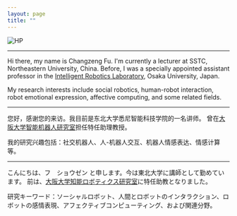 ```yaml
---
layout: page
title: ""
---
```


![HP](https://user-images.githubusercontent.com/87885251/158344289-4293a593-291b-4d6e-8b34-8ebe229c2f59.png)

------

Hi there, my name is Changzeng Fu. I'm currently a lecturer at SSTC, Northeastern University, China.
Before, I was a specially appointed assistant professor in the [Intelligent Robotics Laboratory](https://www.irl.sys.es.osaka-u.ac.jp/), Osaka University, Japan.

My research interests include social robotics, human-robot interaction, robot emotional expression, affective computing, and some related fields.


------

您好，感谢您的来访。我目前是东北大学悉尼智能科技学院的一名讲师。
曾在[大阪大学智能机器人研究室](https://www.irl.sys.es.osaka-u.ac.jp/)担任特任助理教授。

我的研究兴趣包括：社交机器人、人-机器人交互、机器人情感表达、情感计算等。


------

こんにちは、フ　ショウゼン と申します。今は東北大学に講師として勤めています。
前は、[大阪大学知能ロボティクス研究室](https://www.irl.sys.es.osaka-u.ac.jp/)に特任助教となりました。

研究キーワード：ソーシャルロボット、人間とロボットのインタラクション、ロボットの感情表現、アフェクティブコンピューティング、および関連分野。
